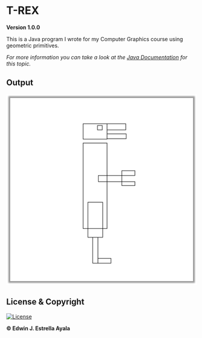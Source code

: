 # T-REX
**Version 1.0.0**

This is a Java program I wrote for my Computer Graphics course using geometric primitives.

*For more information you can take a look at the [Java Documentation](https://docs.oracle.com/javase/tutorial/2d/geometry/primitives.html) for this topic.*

## Output
![alt text](https://raw.githubusercontent.com/pdeguayaba/primitivos-trex/master/src/T-Rex.png)




## License & Copyright
[![License](https://img.shields.io/github/license/pdeguayaba/primitivos-trex)](https://github.com/pdeguayaba/primitivos-trex/blob/master/LICENSE)

**© Edwin J. Estrella Ayala**
